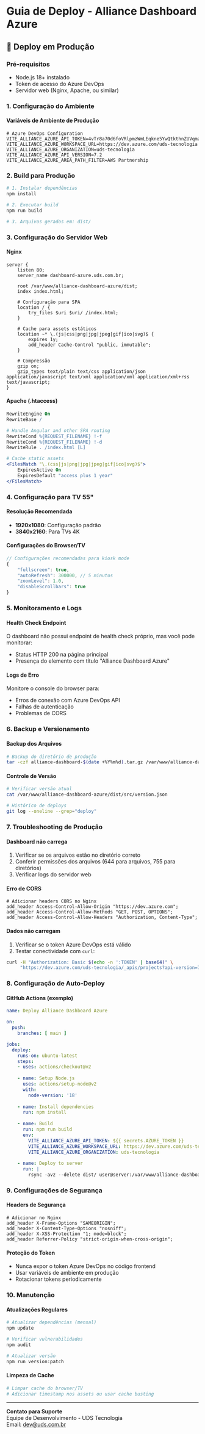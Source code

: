 # Guia de Deploy - Alliance Dashboard Azure

## 🚀 Deploy em Produção

### Pré-requisitos
- Node.js 18+ instalado
- Token de acesso do Azure DevOps
- Servidor web (Nginx, Apache, ou similar)

### 1. Configuração do Ambiente

#### Variáveis de Ambiente de Produção
```env
# Azure DevOps Configuration
VITE_ALLIANCE_AZURE_API_TOKEN=4vTr8a70d6foVRlpmzWmLEqkne5YwQtkthnZUVqmzlkQBUEhJ65SJQQJ99BFACAAAAALySHRAAASAZDO2J77
VITE_ALLIANCE_AZURE_WORKSPACE_URL=https://dev.azure.com/uds-tecnologia
VITE_ALLIANCE_AZURE_ORGANIZATION=uds-tecnologia
VITE_ALLIANCE_AZURE_API_VERSION=7.2
VITE_ALLIANCE_AZURE_AREA_PATH_FILTER=AWS Partnership
```

### 2. Build para Produção

```bash
# 1. Instalar dependências
npm install

# 2. Executar build
npm run build

# 3. Arquivos gerados em: dist/
```

### 3. Configuração do Servidor Web

#### Nginx
```nginx
server {
    listen 80;
    server_name dashboard-azure.uds.com.br;
    
    root /var/www/alliance-dashboard-azure/dist;
    index index.html;
    
    # Configuração para SPA
    location / {
        try_files $uri $uri/ /index.html;
    }
    
    # Cache para assets estáticos
    location ~* \.(js|css|png|jpg|jpeg|gif|ico|svg)$ {
        expires 1y;
        add_header Cache-Control "public, immutable";
    }
    
    # Compressão
    gzip on;
    gzip_types text/plain text/css application/json application/javascript text/xml application/xml application/xml+rss text/javascript;
}
```

#### Apache (.htaccess)
```apache
RewriteEngine On
RewriteBase /

# Handle Angular and other SPA routing
RewriteCond %{REQUEST_FILENAME} !-f
RewriteCond %{REQUEST_FILENAME} !-d
RewriteRule . /index.html [L]

# Cache static assets
<FilesMatch "\.(css|js|png|jpg|jpeg|gif|ico|svg)$">
    ExpiresActive On
    ExpiresDefault "access plus 1 year"
</FilesMatch>
```

### 4. Configuração para TV 55"

#### Resolução Recomendada
- **1920x1080**: Configuração padrão
- **3840x2160**: Para TVs 4K

#### Configurações do Browser/TV
```javascript
// Configurações recomendadas para kiosk mode
{
    "fullscreen": true,
    "autoRefresh": 300000, // 5 minutos
    "zoomLevel": 1.0,
    "disableScrollbars": true
}
```

### 5. Monitoramento e Logs

#### Health Check Endpoint
O dashboard não possui endpoint de health check próprio, mas você pode monitorar:
- Status HTTP 200 na página principal
- Presença do elemento com título "Alliance Dashboard Azure"

#### Logs de Erro
Monitore o console do browser para:
- Erros de conexão com Azure DevOps API
- Falhas de autenticação
- Problemas de CORS

### 6. Backup e Versionamento

#### Backup dos Arquivos
```bash
# Backup do diretório de produção
tar -czf alliance-dashboard-$(date +%Y%m%d).tar.gz /var/www/alliance-dashboard-azure/
```

#### Controle de Versão
```bash
# Verificar versão atual
cat /var/www/alliance-dashboard-azure/dist/src/version.json

# Histórico de deploys
git log --oneline --grep="deploy"
```

### 7. Troubleshooting de Produção

#### Dashboard não carrega
1. Verificar se os arquivos estão no diretório correto
2. Conferir permissões dos arquivos (644 para arquivos, 755 para diretórios)
3. Verificar logs do servidor web

#### Erro de CORS
```nginx
# Adicionar headers CORS no Nginx
add_header Access-Control-Allow-Origin "https://dev.azure.com";
add_header Access-Control-Allow-Methods "GET, POST, OPTIONS";
add_header Access-Control-Allow-Headers "Authorization, Content-Type";
```

#### Dados não carregam
1. Verificar se o token Azure DevOps está válido
2. Testar conectividade com `curl`:
```bash
curl -H "Authorization: Basic $(echo -n ':TOKEN' | base64)" \
     "https://dev.azure.com/uds-tecnologia/_apis/projects?api-version=7.2"
```

### 8. Configuração de Auto-Deploy

#### GitHub Actions (exemplo)
```yaml
name: Deploy Alliance Dashboard Azure

on:
  push:
    branches: [ main ]

jobs:
  deploy:
    runs-on: ubuntu-latest
    steps:
    - uses: actions/checkout@v2
    
    - name: Setup Node.js
      uses: actions/setup-node@v2
      with:
        node-version: '18'
        
    - name: Install dependencies
      run: npm install
      
    - name: Build
      run: npm run build
      env:
        VITE_ALLIANCE_AZURE_API_TOKEN: ${{ secrets.AZURE_TOKEN }}
        VITE_ALLIANCE_AZURE_WORKSPACE_URL: https://dev.azure.com/uds-tecnologia
        VITE_ALLIANCE_AZURE_ORGANIZATION: uds-tecnologia
        
    - name: Deploy to server
      run: |
        rsync -avz --delete dist/ user@server:/var/www/alliance-dashboard-azure/
```

### 9. Configurações de Segurança

#### Headers de Segurança
```nginx
# Adicionar no Nginx
add_header X-Frame-Options "SAMEORIGIN";
add_header X-Content-Type-Options "nosniff";
add_header X-XSS-Protection "1; mode=block";
add_header Referrer-Policy "strict-origin-when-cross-origin";
```

#### Proteção do Token
- Nunca expor o token Azure DevOps no código frontend
- Usar variáveis de ambiente em produção
- Rotacionar tokens periodicamente

### 10. Manutenção

#### Atualizações Regulares
```bash
# Atualizar dependências (mensal)
npm update

# Verificar vulnerabilidades
npm audit

# Atualizar versão
npm run version:patch
```

#### Limpeza de Cache
```bash
# Limpar cache do browser/TV
# Adicionar timestamp nos assets ou usar cache busting
```

---

**Contato para Suporte**  
Equipe de Desenvolvimento - UDS Tecnologia  
Email: dev@uds.com.br

